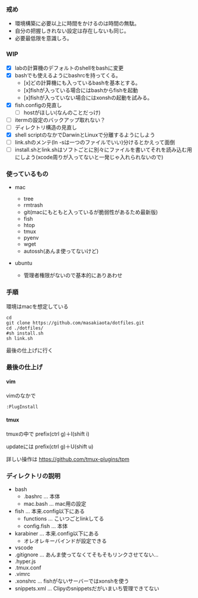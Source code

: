 ### 戒め
* 環境構築に必要以上に時間をかけるのは時間の無駄。
* 自分の把握しきれない設定は存在しないも同じ。
* 必要最低限を意識しろ。

### WIP
- [x] labの計算機のデフォルトのshellをbashに変更
- [x] bashでも使えるようにbashrcを持ってくる。
  - [x]どの計算機にも入っているbashを基本とする。
  - [x]fishが入っている場合にはbashからfishを起動
  - [x]fishが入っていない場合にはxonshの起動を試みる。
- [x] fish.configの見直し
  - [ ] hostがほしい(なんのことだっけ)
- [ ] itermの設定のバックアップ取れない？
- [ ] ディレクトリ構造の見直し
- [x] shell scriptのなかでDarwinとLinuxで分離するようにしよう
- [ ] link.shのメンテ(ln -sは一つのファイルでいい)分けるとかえって面倒
- [ ] install.shとlink.shはソフトごとに別々にファイルを書いてそれを読み込む用にしよう(xcode周りが入ってないと一発じゃ入れられないので)

### 使っているもの
- mac
  - tree
  - rmtrash
  - git(macにもともと入っているが脆弱性があるため最新版)
  - fish
  - htop
  - tmux
  - pyenv
  - wget
  - autossh(あんま使ってないけど)

- ubuntu
  - 管理者権限がないので基本的にありあわせ  

### 手順
環境はmacを想定している

```
cd 
git clone https://github.com/masakiaota/dotfiles.git
cd ./dotfiles/
#sh install.sh
sh link.sh
```
最後の仕上げに行く

### 最後の仕上げ

#### vim
vimのなかで
```
:PlugInstall
```

#### tmux
tmuxの中で
prefix(ctrl g)＋I(shift i)

updateには
prefix(ctrl g)＋U(shift u)

詳しい操作は 
https://github.com/tmux-plugins/tpm

### ディレクトリの説明
- bash
  - .bashrc ... 本体
  - mac.bash ... mac用の設定
- fish ... 本来.config以下にある
  - functions ... こいつごとlinkしてる
  - config.fish ... 本体
- karabiner ... 本来.config以下にある
  - オレオレキーバインドが設定できる
- vscode
- .gitignore ... あんま使ってなくてそもそもリンクさせてない…
- .hyper.js
- .tmux.conf
- .vimrc
- .xonshrc ... fishがないサーバーではxonshを使う
- snippets.xml ... Clipyのsnippetsだがいまいち管理できてない
